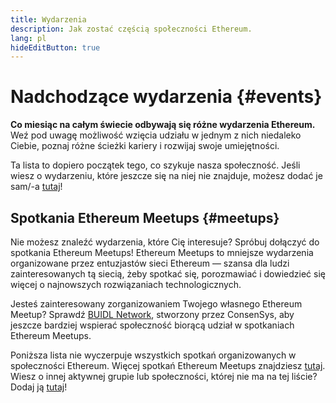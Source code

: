 ```yaml
---
title: Wydarzenia
description: Jak zostać częścią społeczności Ethereum.
lang: pl
hideEditButton: true
---
```


# Nadchodzące wydarzenia {#events}

**Co miesiąc na całym świecie odbywają się różne wydarzenia Ethereum.** Weź pod uwagę możliwość wzięcia udziału w jednym z nich niedaleko Ciebie, poznaj różne ścieżki kariery i rozwijaj swoje umiejętności.

<UpcomingEventsList/>

Ta lista to dopiero początek tego, co szykuje nasza społeczność. Jeśli wiesz o wydarzeniu, które jeszcze się na niej nie znajduje, możesz dodać je sam/-a [tutaj](https://github.com/ethereum/ethereum-org-website/blob/dev/src/data/community-events.json)!

## Spotkania Ethereum Meetups {#meetups}

Nie możesz znaleźć wydarzenia, które Cię interesuje? Spróbuj dołączyć do spotkania Ethereum Meetups! Ethereum Meetups to mniejsze wydarzenia organizowane przez entuzjastów sieci Ethereum — szansa dla ludzi zainteresowanych tą siecią, żeby spotkać się, porozmawiać i dowiedzieć się więcej o najnowszych rozwiązaniach technologicznych.

<MeetupList />

Jesteś zainteresowany zorganizowaniem Twojego własnego Ethereum Meetup? Sprawdź [BUIDL Network](https://consensys.net/developers/buidlnetwork/), stworzony przez ConsenSys, aby jeszcze bardziej wspierać społeczność biorącą udział w spotkaniach Ethereum Meetups.

Poniższa lista nie wyczerpuje wszystkich spotkań organizowanych w społeczności Ethereum. Więcej spotkań Ethereum Meetups znajdziesz [tutaj](https://www.meetup.com/topics/ethereum/). Wiesz o innej aktywnej grupie lub społeczności, której nie ma na tej liście? Dodaj ją [tutaj](https://github.com/ethereum/ethereum-org-website/blob/dev/src/data/community-meetups.json)!
